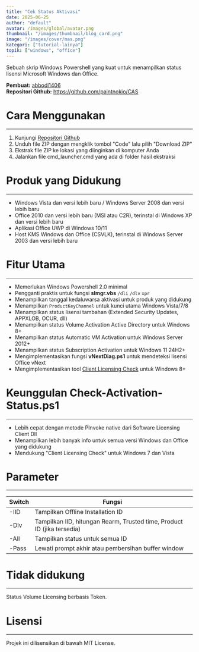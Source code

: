 ```yaml
---
title: "Cek Status Aktivasi"
date: 2025-06-25
author: "default"
avatar: /images/global/avatar.png
thumbnail: "/images/thumbnail/blog_card.png"
image: "/images/cover/mas.png"
kategori: ["tutorial-lainya"]
topik: ["windows", "office"]
---
```


Sebuah skrip Windows Powershell yang kuat untuk menampilkan status lisensi Microsoft Windows dan Office.

**Pembuat:** [abbodi1406](https://github.com/abbodi1406)  
**Repositori Github:** https://github.com/paintnokio/CAS

# Cara Menggunakan
---

1. Kunjungi [Repositori Github](https://devcomp.fun/CAS)
2. Unduh file ZIP dengan mengklik tombol "Code" lalu pilih "Download ZIP"
3. Ekstrak file ZIP ke lokasi yang diinginkan di komputer Anda
4. Jalankan file cmd_launcher.cmd yang ada di folder hasil ekstraksi

# Produk yang Didukung
---

- Windows Vista dan versi lebih baru / Windows Server 2008 dan versi lebih baru
- Office 2010 dan versi lebih baru (MSI atau C2R), terinstal di Windows XP dan versi lebih baru
- Aplikasi Office UWP di Windows 10/11
- Host KMS Windows dan Office (CSVLK), terinstal di Windows Server 2003 dan versi lebih baru

# Fitur Utama
---

- Memerlukan Windows Powershell 2.0 minimal
- Pengganti praktis untuk fungsi **slmgr.vbs** `/dli` `/dlv` `xpr`
- Menampilkan tanggal kedaluwarsa aktivasi untuk produk yang didukung
- Menampilkan `ProductKeyChannel` untuk kunci utama Windows Vista/7/8
- Menampilkan status lisensi tambahan (Extended Security Updates, APPXLOB, OCUR, dll)
- Menampilkan status Volume Activation Active Directory untuk Windows 8+
- Menampilkan status Automatic VM Activation untuk Windows Server 2012+
- Menampilkan status Subscription Activation untuk Windows 11 24H2+
- Mengimplementasikan fungsi **vNextDiag.ps1** untuk mendeteksi lisensi Office vNext
- Mengimplementasikan tool [Client Licensing Check](https://github.com/asdcorp/clic) untuk Windows 8+

# Keunggulan Check-Activation-Status.ps1
---

- Lebih cepat dengan metode PInvoke native dari Software Licensing Client Dll
- Menampilkan lebih banyak info untuk semua versi Windows dan Office yang didukung
- Mendukung "Client Licensing Check" untuk Windows 7 dan Vista

# Parameter
---

|Switch |Fungsi|
|-------|------|
| -IID  | Tampilkan Offline Installation ID |
| -Dlv  | Tampilkan IID, hitungan Rearm, Trusted time, Product ID (jika tersedia) |
| -All  | Tampilkan status untuk semua ID |
| -Pass | Lewati prompt akhir atau pembersihan buffer window |

# Tidak didukung
---

Status Volume Licensing berbasis Token.

# Lisensi
---
Projek ini dilisensikan di bawah MIT License.